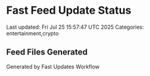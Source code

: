 # Fast Feed Update Status
Last updated: Fri Jul 25 15:57:47 UTC 2025
Categories: entertainment,crypto

## Feed Files Generated

Generated by Fast Updates Workflow
